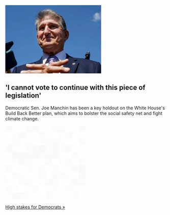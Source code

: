 
!['I cannot vote to continue with this piece of legislation'](./20211219175846.png)
## 'I cannot vote to continue with this piece of legislation'

Democratic Sen. Joe Manchin has been a key holdout on the White House's Build Back Better plan, which aims to bolster the social safety net and fight climate change.

![pic](../square_bg.png)

[High stakes for Democrats »](https://www.yahoo.com/finance/news/1-manchin-says-no-bidens-142306001.html)
